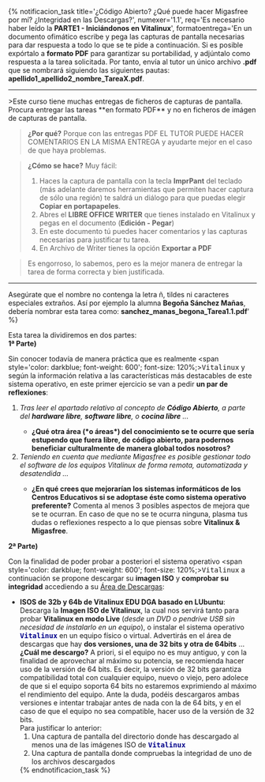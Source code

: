 {% notificacion_task title='¿Código Abierto? ¿Qué puede hacer Migasfree por mí? ¿Integridad en las Descargas?',
numexer='1.1',
req='Es necesario haber leído la <b>PARTE1 - Iniciándonos en Vitalinux</b>',
formatoentrega='En un documento ofimático escribe y pega las capturas de pantalla necesarias para dar respuesta a todo lo que se te pide a continuación. Si es posible expórtalo a <b>formato PDF</b> para garantizar su portabilidad, y adjúntalo como respuesta a la tarea solicitada. Por tanto, envía al tutor un único archivo <b>.pdf</b> que se nombrará siguiendo las siguientes pautas: <b>apellido1_apellido2_nombre_TareaX.pdf</b>.
<br>
<hr />
>Este curso tiene muchas entregas de ficheros de capturas de pantalla. Procura entregar las tareas **en formato PDF** y no en ficheros de imágen de capturas de pantalla.

>**¿Por qué?** Porque con las entregas PDF EL TUTOR PUEDE HACER COMENTARIOS EN LA MISMA ENTREGA y ayudarte mejor en el caso de que haya problemas.

>**¿Cómo se hace?** Muy fácil:
> 1. Haces la captura de pantalla con la tecla **ImprPant** del teclado (más adelante daremos herramientas que permiten hacer captura de sólo una región) te saldrá un diálogo para que puedas elegir **Copiar en portapapeles**.
> 2. Abres el **LIBRE OFFICE WRITER** que tienes instalado en Vitalinux y pegas en el documento (**Edición - Pegar**)
> 3. En este documento tú puedes hacer comentarios y las capturas necesarias para justificar tu tarea.
>4. En Archivo de Writer tienes la opción **Exportar a PDF**

>Es engorroso, lo sabemos, pero es la mejor manera de entregar la tarea de forma correcta y bien justificada.
<hr />
Asegúrate que el nombre no contenga la letra ñ, tildes ni caracteres especiales extraños. Así por ejemplo la alumna <b>Begoña Sánchez Mañas</b>, debería nombrar esta tarea como: <b>sanchez_manas_begona_Tarea1.1.pdf</b>' %}

Esta tarea la dividiremos en dos partes:
<br>
<b>1ª Parte)</b>

Sin conocer todavía de manera práctica que es realmente <span style='color: darkblue; font-weight: 600'; font-size: 120%;><tt>Vitalinux</tt></span> y según la información relativa a las características más destacables de este sistema operativo, en este primer ejercicio se van a pedir <b>un par de reflexiones</b>:

<ol>
<li>
<i>Tras leer el apartado relativo al concepto de <b>Código Abierto</b>, a parte del <b>hardware libre</b>, <b>software libre</b>, o <b>cocina libre</b> ...</i>
</li>
    <ul>
    <li>
    <b>¿Qué otra área (*o áreas*) del conocimiento se te ocurre que sería estupendo que fuera libre, de código abierto, para podernos beneficiar culturalmente de manera global todos nosotros?</b>
    </li>
    </ul>
<li> 
<i>Teniendo en cuenta que mediante Migasfree es posible gestionar todo el software de los equipos Vitalinux de forma remota, automatizada y desatendida ...</i>
</li>
    <ul>
    <li>
    <b>¿En qué crees que mejorarían los sistemas informáticos de los Centros Educativos si se adoptase éste como sistema operativo preferente?</b>  Comenta al menos 3 posibles aspectos de mejora que se te ocurran.  En caso de que no se te ocurra ninguna, plasma tus dudas o reflexiones respecto a lo que piensas sobre <b>Vitalinux &amp; Migasfree</b>.
    </li>
    </ul>
</ol>

<b>2ª Parte)</b>

Con la finalidad de poder probar a posteriori el sistema operativo <span style='color: darkblue; font-weight: 600'; font-size: 120%;><tt>Vitalinux</tt></span> a continuación se propone descargar su <b>imagen ISO</b> y <b>comprobar su integridad</b> accediendo a su <a href="http://wiki.vitalinux.educa.aragon.es/index.php/P%C3%A1gina_principal/Materiales_e_im%C3%A1genes">Área de Descargas</a>:

<ul>
<li>
<b>ISOS de 32b y 64b de Vitalinux EDU DGA basado en LUbuntu</b>: Descarga la <b>Imagen ISO de Vitalinux</b>, la cual nos servirá tanto para probar <b>Vitalinux en modo Live</b> (<i>desde un DVD o pendrive USB sin necesidad de instalarlo en un equipo</i>), o instalar el sistema operativo <span style='color: darkblue; font-weight: 600'; font-size: 120%;><tt>Vitalinux</tt></span> en un equipo físico o virtual.  Advertirás en el área de descargas que hay <b>dos versiones, una de 32 bits y otra de 64bits</b> ... <b>¿Cuál me descargo?</b> A priori, si el equipo no es muy antiguo, y con la finalidad de aprovechar al máximo su potencia, se recomienda hacer uso de la versión de 64 bits.  Es decir, la versión de 32 bits garantiza compatibilidad total con cualquier equipo, nuevo o viejo, pero adolece de que si el equipo soporta 64 bits no estaremos exprimiendo al máximo el rendimiento del equipo.  Ante la duda, podéis descargaros ambas versiones e intentar trabajar antes de nada con la de 64 bits, y en el caso de que el equipo no sea compatible, hacer uso de la versión de 32 bits.
<br>
Para justificar lo anterior: 
<ol>
<li>Una captura de pantalla del directorio donde has descargado al menos una de las imágenes ISO de <span style='color: darkblue; font-weight: 600'; font-size: 120%;><tt>Vitalinux</tt></span> </li>
<li>Una captura de pantalla donde compruebas la integridad de uno de los archivos descargados</li>
</ol>
{% endnotificacion_task %}

